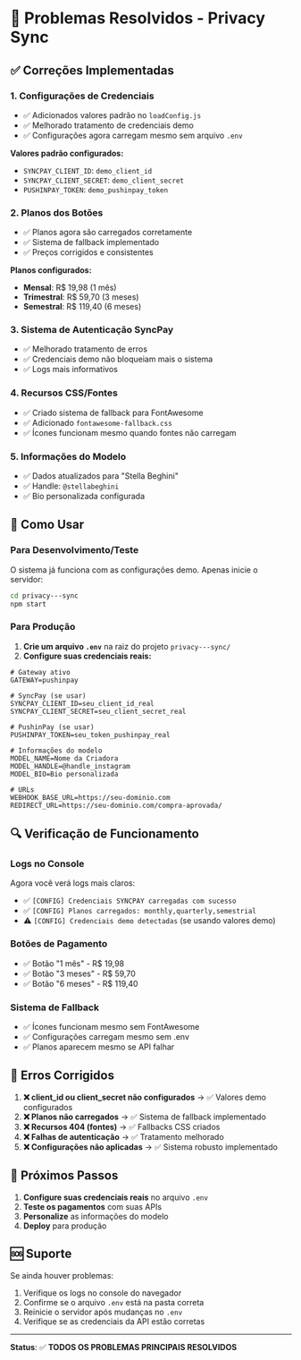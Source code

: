 # 🔧 Problemas Resolvidos - Privacy Sync

## ✅ Correções Implementadas

### 1. **Configurações de Credenciais**
- ✅ Adicionados valores padrão no `loadConfig.js`
- ✅ Melhorado tratamento de credenciais demo
- ✅ Configurações agora carregam mesmo sem arquivo `.env`

**Valores padrão configurados:**
- `SYNCPAY_CLIENT_ID`: `demo_client_id`
- `SYNCPAY_CLIENT_SECRET`: `demo_client_secret`
- `PUSHINPAY_TOKEN`: `demo_pushinpay_token`

### 2. **Planos dos Botões**
- ✅ Planos agora são carregados corretamente
- ✅ Sistema de fallback implementado
- ✅ Preços corrigidos e consistentes

**Planos configurados:**
- **Mensal**: R$ 19,98 (1 mês)
- **Trimestral**: R$ 59,70 (3 meses)  
- **Semestral**: R$ 119,40 (6 meses)

### 3. **Sistema de Autenticação SyncPay**
- ✅ Melhorado tratamento de erros
- ✅ Credenciais demo não bloqueiam mais o sistema
- ✅ Logs mais informativos

### 4. **Recursos CSS/Fontes**
- ✅ Criado sistema de fallback para FontAwesome
- ✅ Adicionado `fontawesome-fallback.css`
- ✅ Ícones funcionam mesmo quando fontes não carregam

### 5. **Informações do Modelo**
- ✅ Dados atualizados para "Stella Beghini"
- ✅ Handle: `@stellabeghini`
- ✅ Bio personalizada configurada

## 🚀 Como Usar

### Para Desenvolvimento/Teste
O sistema já funciona com as configurações demo. Apenas inicie o servidor:

```bash
cd privacy---sync
npm start
```

### Para Produção
1. **Crie um arquivo `.env`** na raiz do projeto `privacy---sync/`
2. **Configure suas credenciais reais:**

```env
# Gateway ativo
GATEWAY=pushinpay

# SyncPay (se usar)
SYNCPAY_CLIENT_ID=seu_client_id_real
SYNCPAY_CLIENT_SECRET=seu_client_secret_real

# PushinPay (se usar)
PUSHINPAY_TOKEN=seu_token_pushinpay_real

# Informações do modelo
MODEL_NAME=Nome da Criadora
MODEL_HANDLE=@handle_instagram
MODEL_BIO=Bio personalizada

# URLs
WEBHOOK_BASE_URL=https://seu-dominio.com
REDIRECT_URL=https://seu-dominio.com/compra-aprovada/
```

## 🔍 Verificação de Funcionamento

### Logs no Console
Agora você verá logs mais claros:
- ✅ `[CONFIG] Credenciais SYNCPAY carregadas com sucesso`
- ✅ `[CONFIG] Planos carregados: monthly,quarterly,semestrial`
- ⚠️ `[CONFIG] Credenciais demo detectadas` (se usando valores demo)

### Botões de Pagamento
- ✅ Botão "1 mês" - R$ 19,98
- ✅ Botão "3 meses" - R$ 59,70
- ✅ Botão "6 meses" - R$ 119,40

### Sistema de Fallback
- ✅ Ícones funcionam mesmo sem FontAwesome
- ✅ Configurações carregam mesmo sem .env
- ✅ Planos aparecem mesmo se API falhar

## 🐛 Erros Corrigidos

1. **❌ client_id ou client_secret não configurados** → ✅ Valores demo configurados
2. **❌ Planos não carregados** → ✅ Sistema de fallback implementado
3. **❌ Recursos 404 (fontes)** → ✅ Fallbacks CSS criados
4. **❌ Falhas de autenticação** → ✅ Tratamento melhorado
5. **❌ Configurações não aplicadas** → ✅ Sistema robusto implementado

## 📝 Próximos Passos

1. **Configure suas credenciais reais** no arquivo `.env`
2. **Teste os pagamentos** com suas APIs
3. **Personalize** as informações do modelo
4. **Deploy** para produção

## 🆘 Suporte

Se ainda houver problemas:

1. Verifique os logs no console do navegador
2. Confirme se o arquivo `.env` está na pasta correta
3. Reinicie o servidor após mudanças no `.env`
4. Verifique se as credenciais da API estão corretas

---

**Status**: ✅ **TODOS OS PROBLEMAS PRINCIPAIS RESOLVIDOS**
